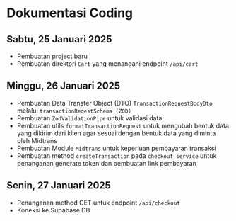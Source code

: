 # Dokumentasi Coding

## Sabtu, 25 Januari 2025
- Pembuatan project baru
- Pembuatan direktori `Cart` yang menangani endpoint `/api/cart`

## Minggu, 26 Januari 2025
- Pembuatan Data Transfer Object (DTO) `TransactionRequestBodyDto` melalui `transactionReqestSchema (ZOD)`
- Pembuatan `ZodValidationPipe` untuk validasi data
- Pembuatan utils `formatTransactionRequest` untuk mengubah bentuk data yang dikirim dari klien agar sesuai dengan bentuk data yang diminta oleh Midtrans
- Pembuatan Module `Midtrans` untuk keperluan pembayaran transaksi
- Pembuatan method `createTransaction` pada `checkout service` untuk penanganan generate token dan pembuatan link pembayaran

## Senin, 27 Januari 2025
- Penanganan method GET untuk endpoint `/api/checkout`
- Koneksi ke Supabase DB 